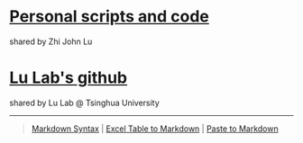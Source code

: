 
# [Personal scripts and code](https://urluzhi.github.com/scripts) 
shared by Zhi John Lu
# [Lu Lab's github](https://lulab.github.io)
shared by Lu Lab @ Tsinghua University


---

> [Markdown Syntax](https://github.com/adam-p/markdown-here/wiki/Markdown-Cheatsheet)
> | [Excel Table to Markdown](https://www.tablesgenerator.com/markdown_tables)
> | [Paste to Markdown](https://euangoddard.github.io/clipboard2markdown/)
